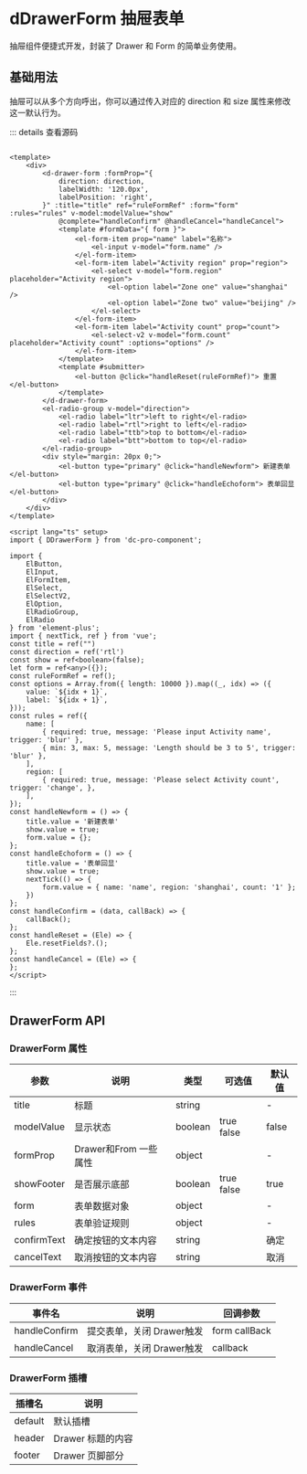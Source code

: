 # dDrawerForm 抽屉表单

抽屉组件便捷式开发，封装了 Drawer 和 Form 的简单业务使用。

## 基础用法
抽屉可以从多个方向呼出，你可以通过传入对应的 direction 和 size 属性来修改这一默认行为。

<d-drawer-form></d-drawer-form>

::: details 查看源码

```vue

<template>
    <div>
        <d-drawer-form :formProp="{
            direction: direction,
            labelWidth: '120.0px',
            labelPosition: 'right',
        }" :title="title" ref="ruleFormRef" :form="form" :rules="rules" v-model:modelValue="show"
            @complete="handleConfirm" @handleCancel="handleCancel">
            <template #formData="{ form }">
                <el-form-item prop="name" label="名称">
                    <el-input v-model="form.name" />
                </el-form-item>
                <el-form-item label="Activity region" prop="region">
                    <el-select v-model="form.region" placeholder="Activity region">
                        <el-option label="Zone one" value="shanghai" />
                        <el-option label="Zone two" value="beijing" />
                    </el-select>
                </el-form-item>
                <el-form-item label="Activity count" prop="count">
                    <el-select-v2 v-model="form.count" placeholder="Activity count" :options="options" />
                </el-form-item>
            </template>
            <template #submitter>
                <el-button @click="handleReset(ruleFormRef)"> 重置 </el-button>
            </template>
        </d-drawer-form>
        <el-radio-group v-model="direction">
            <el-radio label="ltr">left to right</el-radio>
            <el-radio label="rtl">right to left</el-radio>
            <el-radio label="ttb">top to bottom</el-radio>
            <el-radio label="btt">bottom to top</el-radio>
        </el-radio-group>
        <div style="margin: 20px 0;">
            <el-button type="primary" @click="handleNewform"> 新建表单 </el-button>
            <el-button type="primary" @click="handleEchoform"> 表单回显</el-button>
        </div>
    </div>
</template>
  
<script lang="ts" setup>
import { DDrawerForm } from 'dc-pro-component';

import {
    ElButton,
    ElInput,
    ElFormItem,
    ElSelect,
    ElSelectV2,
    ElOption,
    ElRadioGroup,
    ElRadio
} from 'element-plus';
import { nextTick, ref } from 'vue';
const title = ref("")
const direction = ref('rtl')
const show = ref<boolean>(false);
let form = ref<any>({});
const ruleFormRef = ref();
const options = Array.from({ length: 10000 }).map((_, idx) => ({
    value: `${idx + 1}`,
    label: `${idx + 1}`,
}));
const rules = ref({
    name: [
        { required: true, message: 'Please input Activity name', trigger: 'blur' },
        { min: 3, max: 5, message: 'Length should be 3 to 5', trigger: 'blur' },
    ],
    region: [
        { required: true, message: 'Please select Activity count', trigger: 'change', },
    ],
});
const handleNewform = () => {
    title.value = '新建表单'
    show.value = true;
    form.value = {};
};
const handleEchoform = () => {
    title.value = '表单回显'
    show.value = true;
    nextTick(() => {
        form.value = { name: 'name', region: 'shanghai', count: '1' };
    })
};
const handleConfirm = (data, callBack) => {
    callBack();
};
const handleReset = (Ele) => {
    Ele.resetFields?.();
};
const handleCancel = (Ele) => {
};
</script>

```

:::

## DrawerForm API
### DrawerForm 属性

| 参数         | 说明                                     | 类型   | 可选值                  | 默认值     |
| ------------ | ---------------------------------------- | ------ | ----------------------- | ---------- |
| title        | 标题                                    | string        |                        | -          |
| modelValue   | 显示状态                                 | boolean       | true false             | false      |
| formProp     | Drawer和From 一些属性                    | object        |                         | -          |
| showFooter   | 是否展示底部                             | boolean        |  true false            | true       |
| form         | 表单数据对象                             | object         |                         | -          |
| rules        | 表单验证规则                             | object         |                         | -          |
| confirmText  | 确定按钮的文本内容                        | string         |                         | 确定        |
| cancelText   | 取消按钮的文本内容                        | string         |                         | 取消        |

### DrawerForm 事件

| 事件名     | 说明                 | 回调参数           |
| ---------- | -------------------- | ------------------ |
| handleConfirm | 提交表单，关闭 Drawer触发 | form callBack |
| handleCancel  | 取消表单，关闭 Drawer触发 | callback    |

### DrawerForm 插槽

| 插槽名  | 说明     |
| ------- | -------- |
| default | 默认插槽 |
| header | Drawer 标题的内容 |
| footer | Drawer 页脚部分 |
